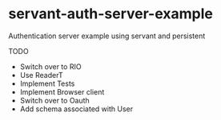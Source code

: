 # servant-auth-server-example

Authentication server example using servant and persistent

TODO

- Switch over to RIO
- Use ReaderT
- Implement Tests
- Implement Browser client
- Switch over to Oauth
- Add schema associated with User

